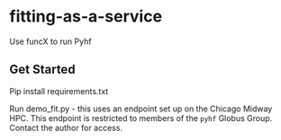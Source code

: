 # fitting-as-a-service
Use funcX to run Pyhf

## Get Started
Pip install requirements.txt

Run demo_fit.py - this uses an endpoint set up on the Chicago Midway HPC. This
endpoint is restricted to members of the `pyhf` Globus Group. Contact the
author for access.

